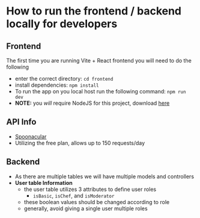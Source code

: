 # How to run the frontend / backend locally for developers

## Frontend
The first time you are running Vite + React frontend you will need to do the following
- enter the correct directory: `cd frontend`
- install dependencies: `npm install`
- To run the app on you local host run the following command: `npm run dev`
- **NOTE:** you *will* require NodeJS for this project, download [here](https://nodejs.org/en/download)

## API Info
- [Spoonacular](https://spoonacular.com/food-api)
- Utilizing the free plan, allows up to 150 requests/day

## Backend
- As there are multiple tables we will have multiple models and controllers
- **User table Information**
    - the user table utilizes 3 attributes to define user roles
        - `isBasic`, `isChef`, and `isModerator`
    - these boolean values should be changed according to role
    - generally, avoid giving a single user multiple roles
